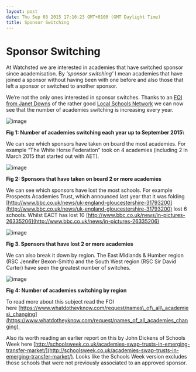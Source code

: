 ```yaml
---
layout: post
date: Thu Sep 03 2015 17:16:23 GMT+0100 (GMT Daylight Time)
title: Sponsor Switching
---
```



Sponsor Switching
=================

At Watchsted we are interested in academies that have switched sponsor
since academisation. By *‘sponsor switching’* I mean academies that have
joined a sponsor without having been with one before and also those that
left a sponsor or switched to another sponsor.

We’re not the only ones interested in sponsor switches. Thanks to
an [FOI from Janet
Downs](https://www.whatdotheyknow.com/request/names_of_all_academies_changing)
of the rather good [Local Schools
Network](http://www.localschoolsnetwork.org.uk/) we can now see that the
number of academies switching is increasing every year.

![image](http://41.media.tumblr.com/55d01d68f8d82483d972360968886177/tumblr_inline_nu3zu4jIDA1s27sgu_540.png)

**Fig 1: Number of academies switching each year up to September 2015**\

We can see which sponsors have taken on board the most academies. For
example “The White Horse Federation” took on 4 academies (including 2 in
March 2015 that started out with AET).

![image](http://40.media.tumblr.com/5ede29120b4e41372caec42ed1eeb2d5/tumblr_inline_nu3zyvjc4D1s27sgu_540.png)

**Fig 2: Sponsors that have taken on board 2 or more academies**

We can see which sponsors have lost the most schools. For example
Prospects Academies Trust, which announced last year that it was folding
[http://www.bbc.co.uk/news/uk-england-gloucestershire-31793200](http://www.bbc.co.uk/news/uk-england-gloucestershire-31793200)
lost 6 schools. Whilst EACT has lost 10
[http://www.bbc.co.uk/news/in-pictures-26335206](http://www.bbc.co.uk/news/in-pictures-26335206)
 

![image](http://40.media.tumblr.com/3c8c4f6ce5eb096cc10c7ebc3cc7be03/tumblr_inline_nu3zz6DF2F1s27sgu_540.png)

**Fig 3. Sponsors that have lost 2 or more academies**

We can also break it down by region. The East Midlands & Humber region
(RSC Jennifer Bexon-Smith) and the South West region (RSC Sir David
Carter) have seen the greatest number of switches.

![image](http://40.media.tumblr.com/9cf2d6d9d64f3968c87b8bc209f33f41/tumblr_inline_nu3zzf1IVR1s27sgu_540.png)

**Fig 4: Number of academies switching by region**

To read more about this subject read the FOI
here [https://www.whatdotheyknow.com/request/names\_of\_all\_academies\_changing](https://www.whatdotheyknow.com/request/names_of_all_academies_changing) 

Also its worth reading an earlier report on this by John Dickens of
Schools Week
here [http://schoolsweek.co.uk/academies-swap-trusts-in-emerging-transfer-market/](http://schoolsweek.co.uk/academies-swap-trusts-in-emerging-transfer-market/).
Looks like the Schools Week version excludes those schools that were not
previously associated to an approved sponsor.

